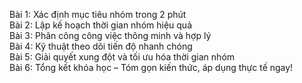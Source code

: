 Bài 1: Xác định mục tiêu nhóm trong 2 phút  
Bài 2: Lập kế hoạch thời gian nhóm hiệu quả  
Bài 3: Phân công công việc thông minh và hợp lý  
Bài 4: Kỹ thuật theo dõi tiến độ nhanh chóng  
Bài 5: Giải quyết xung đột và tối ưu hóa thời gian nhóm  
Bài 6: Tổng kết khóa học – Tóm gọn kiến thức, áp dụng thực tế ngay!